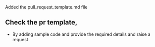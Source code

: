 Added the pull_request_template.md file

## Check the pr template,
*  By adding sample code and provide the required details and raise a request 
